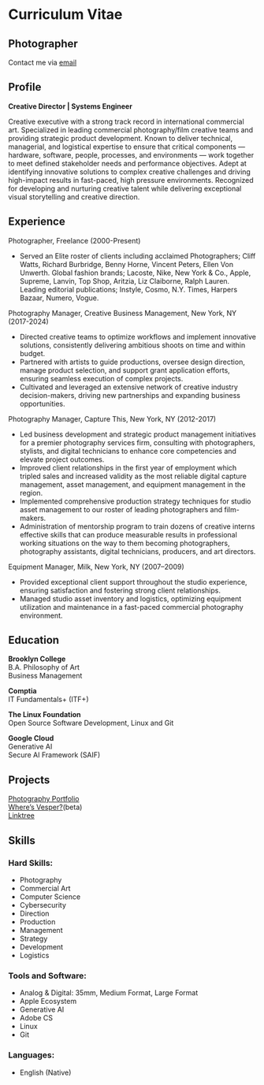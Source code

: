 # **Curriculum Vitae**  
## Photographer  
  
Contact me via [email](mailto:me@richardashe.io)  
  
  
## Profile  
**Creative Director | Systems Engineer**   
  
Creative executive with a strong track record in international commercial art. Specialized in leading commercial photography/film creative teams and providing strategic product development. Known to deliver technical, managerial, and logistical expertise to ensure that critical components — hardware, software, people, processes, and environments — work together to meet defined stakeholder needs and performance objectives. Adept at identifying innovative solutions to complex creative challenges and driving high-impact results in fast-paced, high pressure environments. Recognized for developing and nurturing creative talent while delivering exceptional visual storytelling and creative direction.  
  
  
## Experience  
  
Photographer, Freelance (2000-Present)  
* Served an Elite roster of clients including acclaimed Photographers; Cliff Watts, Richard Burbridge, Benny Horne, Vincent Peters, Ellen Von Unwerth. Global fashion brands; Lacoste, Nike, New York & Co., Apple, Supreme, Lanvin, Top Shop, Aritzia, Liz Claiborne, Ralph Lauren. Leading editorial publications; Instyle, Cosmo, N.Y. Times, Harpers Bazaar, Numero, Vogue.  
  
Photography Manager, Creative Business Management, New York, NY (2017-2024)  
* Directed creative teams to optimize workflows and implement innovative solutions, consistently delivering ambitious shoots on time and within budget.  
* Partnered with artists to guide productions, oversee design direction, manage product selection, and support grant application efforts, ensuring seamless execution of complex projects.  
* Cultivated and leveraged an extensive network of creative industry decision-makers, driving new partnerships and expanding business opportunities.  
  
Photography Manager, Capture This, New York, NY (2012-2017)  
* Led business development and strategic product management initiatives for a premier photography services firm, consulting with photographers, stylists, and digital technicians to enhance core competencies and elevate project outcomes.  
* Improved client relationships in the first year of employment which tripled sales and increased validity as the most reliable digital capture management, asset management, and equipment management in the region.  
* Implemented comprehensive production strategy techniques for studio asset management to our roster of leading photographers and film-makers.  
* Administration of mentorship program to train dozens of creative interns effective skills that can produce measurable results in professional working situations on the way to them becoming photographers, photography assistants, digital technicians, producers, and art directors.  
  
Equipment Manager, Milk, New York, NY (2007–2009)  
* Provided exceptional client support throughout the studio experience, ensuring satisfaction and fostering strong client relationships.  
* Managed studio asset inventory and logistics, optimizing equipment utilization and maintenance in a fast-paced commercial photography environment.  
   
  
## Education  
  
**Brooklyn College**  
B.A. Philosophy of Art  
Business Management  
  
**Comptia**  
IT Fundamentals+ (ITF+)  
  
**The Linux Foundation**  
Open Source Software Development, Linux and Git  
  
**Google Cloud**  
Generative AI  
Secure AI Framework (SAIF)  
  
## Projects  
[Photography Portfolio](https://richardashe.com/work)  
[Where’s Vesper?](https://dozingbats.com)(beta)  
[Linktree](https://linktr.ee/richardashe)  
  
## Skills  
  
### Hard Skills:  
* Photography  
* Commercial Art  
* Computer Science
* Cybersecurity  
* Direction  
* Production  
* Management  
* Strategy  
* Development  
* Logistics  
  
### Tools and Software:  
* Analog & Digital: 35mm, Medium Format, Large Format  
* Apple Ecosystem  
* Generative AI  
* Adobe CS  
* Linux  
* Git  
  
### Languages:  
* English (Native)  
